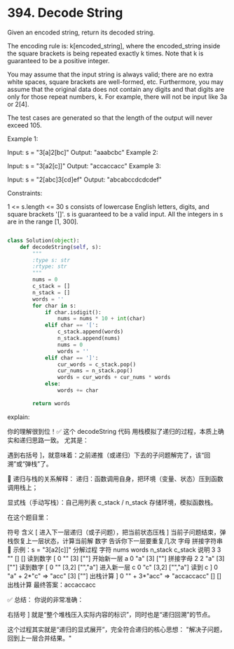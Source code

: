 # 394. Decode String

Given an encoded string, return its decoded string.

The encoding rule is: k[encoded_string], where the encoded_string inside the square brackets is being repeated exactly k times. Note that k is guaranteed to be a positive integer.

You may assume that the input string is always valid; there are no extra white spaces, square brackets are well-formed, etc. Furthermore, you may assume that the original data does not contain any digits and that digits are only for those repeat numbers, k. For example, there will not be input like 3a or 2[4].

The test cases are generated so that the length of the output will never exceed 105.

 
Example 1:

Input: s = "3[a]2[bc]"
Output: "aaabcbc"
Example 2:

Input: s = "3[a2[c]]"
Output: "accaccacc"
Example 3:

Input: s = "2[abc]3[cd]ef"
Output: "abcabccdcdcdef"
 

Constraints:

1 <= s.length <= 30
s consists of lowercase English letters, digits, and square brackets '[]'.
s is guaranteed to be a valid input.
All the integers in s are in the range [1, 300].


```python

class Solution(object):
    def decodeString(self, s):
        """
        :type s: str
        :rtype: str
        """
        nums = 0
        c_stack = []
        n_stack = []
        words = ''
        for char in s:
            if char.isdigit():
                nums = nums * 10 + int(char)
            elif char == '[':
                c_stack.append(words)
                n_stack.append(nums)
                nums = 0
                words = ''
            elif char == ']':
                cur_words = c_stack.pop()
                cur_nums = n_stack.pop()
                words = cur_words + cur_nums * words
            else:
                words += char
        
        return words
```

explain:

你的理解很到位！✅
这个 decodeString 代码 用栈模拟了递归的过程，本质上确实和递归思路一致。
尤其是：

遇到右括号 ]，就意味着：之前递推（或递归）下去的子问题解完了，该“回溯”或“弹栈”了。

🔄 递归与栈的关系解释：
递归：函数调用自身，把环境（变量、状态）压到函数调用栈上；

显式栈（手动写栈）：自己用列表 c_stack / n_stack 存储环境，模拟函数栈。

在这个题目里：

符号	含义
[	进入下一层递归（或子问题），把当前状态压栈
]	当前子问题结束，弹栈恢复上一层状态，计算当前解
数字	告诉你下一层要重复几次
字母	拼接字符串
🧠 示例：s = "3[a2[c]]" 分解过程
字符	nums	words	n_stack	c_stack	说明
3	3	""	[]	[]	读到数字
[	0	""	[3]	[""]	开始新一层
a	0	"a"	[3]	[""]	拼接字母
2	2	"a"	[3]	[""]	读到数字
[	0	""	[3,2]	["","a"]	进入新一层
c	0	"c"	[3,2]	["","a"]	读到 c
]	0	"a" + 2*"c" => "acc"	[3]	[""]	出栈计算
]	0	"" + 3*"acc" => "accaccacc"	[]	[]	出栈计算
最终答案：accaccacc

✅ 总结：
你说的非常准确：

右括号 ] 就是“整个堆栈压入实际内容的标识”，同时也是“递归回溯”的节点。

这个过程其实就是“递归的显式展开”，完全符合递归的核心思想：
"解决子问题，回到上一层合并结果。"


